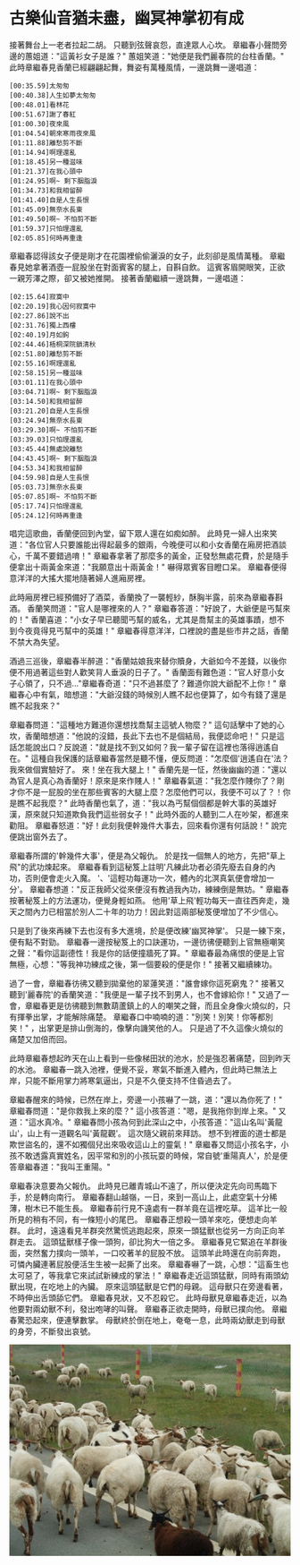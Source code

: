 # 古樂仙音猶未盡，幽冥神掌初有成

接著舞台上一老者拉起二胡。 只聽到弦聲哀怨，直達眾人心坎。 章繼春小聲問旁邊的蕙姐道："這黃衫女子是誰？" 蕙姐笑道："她便是我們麗春院的台柱香蘭。" 此時章繼春見香蘭已經翩翩起舞，舞姿有萬種風情，一邊跳舞一邊唱道：

```text
[00:35.59]太匆匆
[00:40.38]人生如夢太匆匆
[00:48.01]看林花
[00:51.67]謝了春紅
[01:00.30]夜來風
[01:04.54]朝來寒雨夜來風
[01:11.88]離愁剪不斷
[01:14.94]啊理還亂
[01:18.45]另一種滋味
[01:21.37]在我心頭中
[01:24.95]啊~ 剩下胭脂淚
[01:34.73]和我相留醉
[01:41.40]自是人生長恨
[01:45.09]無奈水長東
[01:49.50]啊~ 不怕剪不斷
[01:59.37]只怕理還亂
[02:05.85]何時再重逢
```

章繼春認得該女子便是剛才在花園裡偷偷灑淚的女子，此刻卻是風情萬種。 章繼春見她拿著酒壺一屁股坐在對面賓客的腿上，自斟自飲。 這賓客眉開眼笑，正欲一親芳澤之際，卻又被她推開。 接著香蘭繼續一邊跳舞，一邊唱道：

```text
[02:15.64]寂寞中
[02:20.19]我心因何寂寞中
[02:27.86]說不出
[02:31.76]獨上西樓
[02:40.19]月如鉤
[02:44.46]梧桐深院鎖清秋
[02:51.80]離愁剪不斷
[02:55.16]啊理還亂
[02:58.15]另一種滋味
[03:01.11]在我心頭中
[03:04.71]啊~ 剩下胭脂淚
[03:14.50]和我相留醉
[03:21.20]自是人生長恨
[03:24.94]無奈水長東
[03:29.30]啊~ 不怕剪不斷
[03:39.03]只怕理還亂
[03:45.44]無處說離愁
[04:43.45]啊~ 剩下胭脂淚
[04:53.34]和我相留醉
[04:59.98]自是人生長恨
[05:03.73]無奈水長東
[05:07.85]啊~ 不怕剪不斷
[05:17.74]只怕理還亂
[05:24.12]何時再重逢
```

唱完這歌曲，香蘭便回到內堂，留下眾人還在如痴如醉。 此時見一婦人出來笑道："各位官人只要誰能出得起最多的銀兩，今晚便可以和小女香蘭在廂房把酒談心，千萬不要錯過唷！" 章繼春拿著了那麼多的黃金，正發愁無處花費，於是隨手便拿出十兩黃金來道："我願意出十兩黃金！" 嚇得眾賓客目瞪口呆。 章繼春便得意洋洋的大搖大擺地隨著婦人進廂房裡。

此時廂房裡已經預備好了酒菜，香蘭換了一襲輕紗，酥胸半露，前來為章繼春斟酒。 香蘭笑問道："官人是哪裡來的人？" 章繼春答道："好說了，大爺便是丐幫來的！" 香蘭喜道："小女子早已聽聞丐幫的威名，尤其是喬幫主的英雄事蹟，想不到今夜竟得見丐幫中的英雄！" 章繼春得意洋洋，口裡說的盡是些市井之話，香蘭不禁大為失望。

酒過三巡後，章繼春半醉道："香蘭姑娘我來替你贖身，大爺如今不差錢，以後你便不用過著這些對人歡笑背人垂淚的日子了。" 香蘭面有難色道："官人好意小女子心領了，只不過..."章繼春奇道："只不過甚麼了？難道你說大爺配不上你！" 章繼春心中有氣，暗想道："大爺沒錢的時候別人瞧不起也便算了，如今有錢了還是瞧不起我來？"

章繼春問道："這種地方難道你還想找喬幫主這號人物麼？" 這句話擊中了她的心坎，香蘭暗想道："他說的沒錯，長此下去也不是個結局，我便認命吧！" 只是這話怎能說出口？反說道："就是找不到又如何？我一輩子留在這裡也落得逍遙自在。" 這種自我保護的話章繼春當然是聽不懂，便反問道："怎麼個'逍遙自在'法？我來做個實驗好了。 來！坐在我大腿上！" 香蘭先是一怔，然後幽幽的道："還以為官人是真心為香蘭好！原來是來作賤人！" 章繼春氣道："我怎麼作賤你了？剛才你不是一屁股的坐在那些賓客的大腿上麼？怎麼他們可以，我便不可以了？！你是瞧不起我麼？" 此時香蘭也氣了，道："我以為丐幫個個都是幹大事的英雄好漢，原來就只知道欺負我們這些弱女子！" 此時外面的人聽到二人在吵架，都進來勸阻。 章繼春怒道："好！此刻我便幹幾件大事去，回來看你還有何話說！" 說完便跳出窗外去了。

章繼春所謂的'幹幾件大事'，便是為父報仇。 於是找一個無人的地方，先把"草上飛"的武功煉起來。 章繼春看到這秘笈上註明'凡練此功者必須先廢去自身的內功，否則便會走火入魔。 '、'這輕功每運功一次，體內的北溟真氣便會增加一分'。 章繼春想道："反正我師父從來便沒有教過我內功，練練倒是無妨。" 章繼春按著秘笈上的方法運功，便覺身輕如燕。 他用'草上飛'輕功每天一直往西奔走，幾天之間內力已相當於別人二十年的功力！因此對這兩部秘笈便增加了不少信心。

只是到了後來再練下去也沒有多大進境，於是便改練'幽冥神掌'。 只是一練下來，便有點不對勁。 章繼春一邊按秘笈上的口訣運功，一邊彷彿便聽到上官無極嘲笑之聲："看你這副德性！我是你的話便撞牆死了算。" 章繼春最為痛恨的便是上官無極，心想："等我神功練成之後，第一個要殺的便是你！" 接著又繼續練功。

過了一會，章繼春彷彿又聽到拋棄他的翠蓮笑道："誰會嫁你這死窮鬼？" 接著又聽到'麗春院'的香蘭笑道："我便是一輩子找不到男人，也不會嫁給你！" 又過了一會，章繼春更是彷彿聽到無數葫蘆鎮上的人的嘲笑之聲，而且全身像火燒似的，只有揮拳出掌，才能解除痛楚。 章繼春口中喃喃的道："別笑！別笑！你等都別笑！" ，出掌更是排山倒海的，像擊向譏笑他的人。 只是過了不久這像火燒似的痛楚又加倍而回。

此時章繼春想起昨天在山上看到一些像梯田狀的池水，於是強忍著痛楚，回到昨天的水池。 章繼春一跳入池裡，便覺不妥，寒氣不斷進入體內，但此時已無法上岸，只能不斷用掌力將寒氣逼出，只是不久便支持不住昏過去了。

章繼春醒來的時候，已然在岸上，旁邊一小孩嚇了一跳，道："還以為你死了！" 章繼春問道："是你救我上來的麼？" 這小孩答道："嗯，是我拖你到岸上來。" 又道："這水真冷。" 章繼春問小孩為何到此深山之中，小孩答道："這山名叫'黃龍山'，山上有一道觀名叫'黃龍觀'。 這次隨父親前來拜訪。 想不到裡面的道士都是欺世盜名的，還不如獨個兒出來吸收這山上的靈氣！" 章繼春又問這小孩名字，小孩不敢透露真實姓名，因平常和別的小孩玩耍的時候，常自號'重陽真人'，於是便答章繼春道："我叫王重陽。"

章繼春決意要為父報仇。 此時見已離青城山不遠了，所以便決定先向司馬臨下手，於是轉向南行。 章繼春翻山越嶺，一日，來到一高山上，此處空氣十分稀薄，樹木已不能生長。 章繼春前行見不遠處有一群羊竟在這裡吃草。 這羊比一般所見的稍有不同，有一條短小的尾巴。 章繼春正想殺一頭羊來吃，便想走向羊群。 此时，遠遠看見羊群突然驚慌逃跑起來，原來一頭猛獸也從另一方向正向羊群走去。 這頭猛獸樣子像一頭狗，卻比狗大一倍之多。 章繼春見它緊追在羊群後面，突然奮力撲向一頭羊，一口咬著羊的屁股不放。 這頭羊此時還在向前奔跑，可憐內臟連著屁股便活生生被一起撕了出來。 章繼春嚇了一跳，心想："這畜生也太可惡了，等我拿它來試試新練成的掌法！" 章繼春走近這頭猛獸，同時有兩頭幼獸出現，在吃地上的內臟。 原來這頭猛獸是它們的母親。 這母獸只在旁邊看著，不時伸出舌頭舔它們。 章繼春見狀，又不忍殺它。 此時母獸見章繼春走近，以為他要對兩幼獸不利，發出咆哮的叫聲。 章繼春正欲走開時，母獸已撲向他。 章繼春驚恐起來，便連擊數掌。 母獸終於倒在地上，奄奄一息，此時兩幼獸走到母獸的身旁，不斷發出哀號。

![小尾羊](pictures/f44.png)

